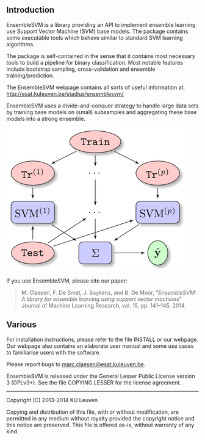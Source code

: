 ## Introduction

EnsembleSVM is a library providing an API to implement ensemble
learning use Support Vector Machine (SVM) base models. The package
contains some executable tools which behave similar to standard
SVM learning algorithms.

The package is self-contained in the sense that it contains most
necessary tools to build a pipeline for binary classification. Most
notable features include bootstrap sampling, cross-validation and
ensemble training/prediction.

The EnsembleSVM webpage contains all sorts of useful information at:
http://esat.kuleuven.be/stadius/ensemblesvm/

EnsembleSVM uses a divide-and-conquer strategy to handle large data
sets by training base models on (small) subsamples and aggregating
these base models into a strong ensemble.

![workflow](doc/workflow.png?raw=true "Workflow")

If you use EnsembleSVM, please cite our paper:
> M. Claesen, F. De Smet, J. Suykens, and B. De Moor, "*EnsembleSVM: A library for ensemble learning using support vector machines*" Journal of Machine Learning Research, vol. 15, pp. 141–145, 2014.

## Various

For installation instructions, please refer to the file INSTALL or
our webpage. Our webpage also contains an elaborate user manual and
some use cases to familiarise users with the software.

Please report bugs to marc.claesen@esat.kuleuven.be. 

EnsembleSVM is released under the General Lesser Public License 
version 3 (GPLv3+). See the file COPYING.LESSER for the license
agreement.

----

Copyright (C) 2013-2014 KU Leuven

Copying and distribution of this file, with or without modification,
are permitted in any medium without royalty provided the copyright
notice and this notice are preserved.  This file is offered as-is,
without warranty of any kind.
